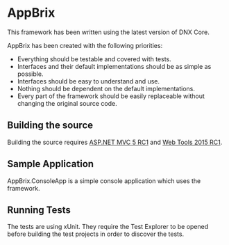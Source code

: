 # AppBrix
This framework has been written using the latest version of DNX Core.

AppBrix has been created with the following priorities:
* Everything should be testable and covered with tests.
* Interfaces and their default implementations should be as simple as possible.
* Interfaces should be easy to understand and use.
* Nothing should be dependent on the default implementations.
* Every part of the framework should be easily replaceable without changing the original source code.

## Building the source
Building the source requires [ASP.NET MVC 5 RC1](https://get.asp.net/) and [Web Tools 2015 RC1](https://www.microsoft.com/en-us/download/details.aspx?id=49959).

## Sample Application
AppBrix.ConsoleApp is a simple console application which uses the framework.

## Running Tests
The tests are using xUnit. They require the Test Explorer to be opened before building the test projects in order to discover the tests.
